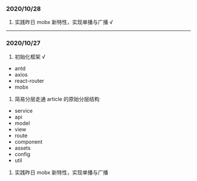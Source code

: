### 2020/10/28
1. 实践昨日 mobx 新特性，实现单播与广播 √

--- 

### 2020/10/27
1. 初始化框架 √
  - antd
  - axios
  - react-router
  - mobx
1. 简易分层走通 article 的原始分层结构
  - service
  - api
  - model
  - view
  - route
  - component
  - assets
  - config
  - util
1. 实践昨日 mobx 新特性，实现单播与广播